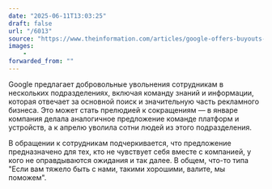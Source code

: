 ```yaml
---
date: "2025-06-11T13:03:25"
draft: false
url: "/6013"
source: "https://www.theinformation.com/articles/google-offers-buyouts-employees-search-ads-unit?rc=ukjmk2"
images:
    -
forwarded_from: ""
---
```


Google предлагает добровольные увольнения сотрудникам в нескольких подразделениях, включая команду знаний и информации, которая отвечает за основной поиск и значительную часть рекламного бизнеса. Это может стать прелюдией к сокращениям — в январе компания делала аналогичное предложение команде платформ и устройств, а к апрелю уволила сотни людей из этого подразделения.

В обращении к сотрудникам подчеркивается, что предложение предназначено для тех, кто не чувствует себя вместе с компанией, у кого не оправдываются ожидания и так далее. В общем, что-то типа "Если вам тяжело быть с нами, такими хорошими, валите, мы поможем".
